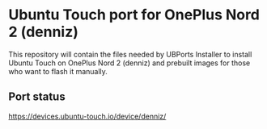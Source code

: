 # Ubuntu Touch port for OnePlus Nord 2 (denniz)

This repository will contain the files needed by UBPorts Installer to install Ubuntu Touch on OnePlus Nord 2 (denniz) and prebuilt images for those who want to flash it manually.

## Port status

https://devices.ubuntu-touch.io/device/denniz/
